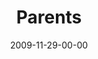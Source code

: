 ---
layout: message
category: message
series: "Typecast"
title: "Parents"
date: 2009-11-29-00-00
message_id: 592
audio: "http://s3.amazonaws.com/crossroadsaudiomessages/Typecast3.mp3"
audio-duration: "30:12"
description: "Brian Tome discusses the stages of parenting along the progression from nurse to friend."
video: "https://s3.amazonaws.com/crossroadsvideomessages/Typecast3.mp4"
video-duration: "30:12"
video-image: "http://s3.amazonaws.com/crossroads-media/images/legacy/content/Typecast3-still.jpg"
program: "http://s3.amazonaws.com/crossroads-media/media/legacy/documents/11_28-29_09Program.pdf"
notes-description: ""
notes: "http://s3.amazonaws.com/crossroads-media/media/legacy/documents/SN_11_28-29_09.pdf"
notes-title: "Parents (Study)"
explicit: "N"
---